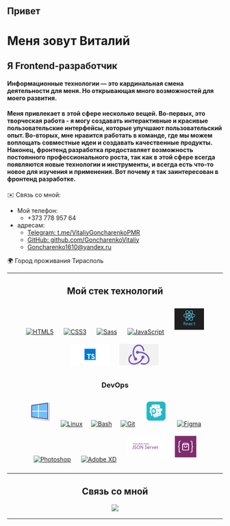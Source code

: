 
## Привет  
# Меня зовут Виталий

## Я Frontend-разработчик
#### Информационные технологии — это кардинальная смена деятельности для меня. Но  открывающая много возможностей для моего развития.  

#### Меня привлекает в этой сфере несколько вещей. Во-первых, это творческая работа - я могу создавать интерактивные и красивые пользовательские интерфейсы, которые улучшают пользовательский опыт. Во-вторых, мне нравится работать в команде, где мы можем воплощать совместные идеи и создавать качественные продукты. Наконец, фронтенд разработка предоставляет возможность постоянного профессионального роста, так как в этой сфере всегда появляются новые технологии и инструменты, и всегда есть что-то новое для изучения и применения. Вот почему я так заинтересован в фронтенд разработке.


 ✉️ Связь со мной:
   * Мой телефон:
      * +373 778 957 64
   * адресам:
      * [Telegram: t.me/VitaliyGoncharenkoPMR](https://t.me/VitaliyGoncharenkoPMR)
      * [GitHub: github.com/GoncharenkoVitaliy](https://github.com/GoncharenkoVitaliy)
      * Goncharenko1610@yandex.ru

🌍 Город проживания Тирасполь
***

<div align="center">

## Мой стек технологий  

<a href="https://en.wikipedia.org/wiki/HTML5" target="_blank"><img style="margin: 10px" src="https://profilinator.rishav.dev/skills-assets/html5-original-wordmark.svg" alt="HTML5" height="50" /></a>     <a href="https://www.w3schools.com/css/" target="_blank"><img style="margin: 10px" src="https://profilinator.rishav.dev/skills-assets/css3-original-wordmark.svg" alt="CSS3" height="50" /></a>         <a href="https://sass-lang.com/" target="_blank"><img style="margin: 10px" src="https://profilinator.rishav.dev/skills-assets/sass-original.svg" alt="Sass" height="50" /></a>      <a href="https://www.javascript.com/" target="_blank"><img style="margin: 10px" src="https://profilinator.rishav.dev/skills-assets/javascript-original.svg" alt="JavaScript" height="50" /></a>      <a href="https://react.dev" target="_blank"><img style="margin: 10px" src="./reactJS.jpg" alt="React" height="50" /></a>      <a href="https://www.typescriptlang.org/" target="_blank"><img style="margin: 10px" src="./TS.webp" alt="TypeScript" height="50" /></a>      <a href="https://redux.js.org/" target="_blank"><img style="margin: 10px" src="./redux.png" alt="Redux" height="50" /></a>


### DevOps 

<a href="https://www.microsoft.com/ro-md/" target="_blank"><img style="margin: 10px" src="./windows-10.svg" alt="Linux" height="50" /></a>   <a href="https://ubuntu.com/" target="_blank"><img style="margin: 10px" src="https://profilinator.rishav.dev/skills-assets/linux-original.svg" alt="Linux" height="50" /></a><a href="https://www.gnu.org/software/bash/" target="_blank"><img style="margin: 10px" src="https://profilinator.rishav.dev/skills-assets/gnu_bash-icon.svg" alt="Bash" height="50" /></a><a href="https://github.com/GoncharenkoVitaliy" target="_blank"><img style="margin: 10px" src="https://profilinator.rishav.dev/skills-assets/git-scm-icon.svg" alt="Git" height="50" /></a>  <a href="https://prepros.io/" target="_blank"><img style="margin: 10px" src="./prepros.png" alt="prepros" height="50"/></a>     <a href="https://www.figma.com/" target="_blank"><img style="margin: 10px" src="https://profilinator.rishav.dev/skills-assets/figma-icon.svg" alt="Figma" height="50" /></a>      <a href="https://www.adobe.com/in/products/photoshop.html" target="_blank"><img style="margin: 10px" src="https://profilinator.rishav.dev/skills-assets/photoshop-plain.svg" alt="Photoshop" height="50" /></a>      <a href="https://www.adobe.com/in/products/xd.html" target="_blank"><img style="margin: 10px" src="https://profilinator.rishav.dev/skills-assets/adobexd.png" alt="Adobe XD" height="50" /></a>      <a href="https://www.npmjs.com/package/json-server" target="_blank"><img style="margin: 10px" src="./JSONserver.jpg" alt="JSON-server" height="50" /></a>      <a href="https://fakestoreapi.com/" target="_blank"><img style="margin: 10px" src="./fakestoreapi.png" alt="fakestoreapi" height="50" /></a>

***
## Связь со мной 

<a href="https://t.me/VitaliyGoncharenkoPMR"><img src="https://img.shields.io/badge/telegram-26A5E4?style=for-the-badge&logo=telegram&logoColor=black"/></a>

</div>

***
